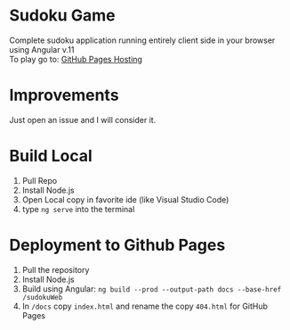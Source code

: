 # Sudoku Game
Complete sudoku application running entirely client side in your browser using Angular v.11  
To play go to: [GitHub Pages Hosting](https://bo-shamo.github.io/sudokuWeb)

# Improvements
Just open an issue and I will consider it.

# Build Local
1. Pull Repo
2. Install Node.js
3. Open Local copy in favorite ide (like Visual Studio Code)
4. type `ng serve` into the terminal

# Deployment to Github Pages
1. Pull the repository
2. Install Node.js
3. Build using Angular: `ng build --prod --output-path docs --base-href /sudokuWeb`
4. In `/docs` copy `index.html` and rename the copy `404.html` for GitHub Pages
